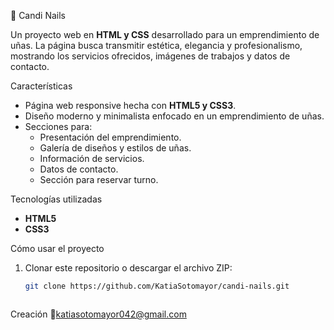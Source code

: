 💅 Candi Nails

Un proyecto web en **HTML y CSS** desarrollado para un emprendimiento de uñas.
La página busca transmitir estética, elegancia y profesionalismo, mostrando los servicios ofrecidos, imágenes de trabajos y datos de contacto.



Características

- Página web responsive hecha con **HTML5 y CSS3**.  
- Diseño moderno y minimalista enfocado en un emprendimiento de uñas.  
- Secciones para:
  - Presentación del emprendimiento.  
  - Galería de diseños y estilos de uñas.  
  - Información de servicios.  
  - Datos de contacto.
  - Sección para reservar turno.


Tecnologías utilizadas

- **HTML5**  
- **CSS3**  


Cómo usar el proyecto

1. Clonar este repositorio o descargar el archivo ZIP:
   ```bash
   git clone https://github.com/KatiaSotomayor/candi-nails.git



Creación
📧katiasotomayor042@gmail.com

